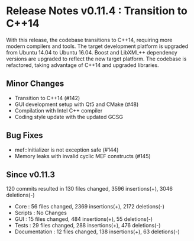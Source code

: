 # Release Notes v0.11.4 : Transition to C++14

With this release, the codebase transitions to C++14,
requiring more modern compilers and tools.
The target development platform is upgraded from Ubuntu 14.04 to Ubuntu 16.04.
Boost and LibXML++ dependency versions are upgraded to reflect the new target platform.
The codebase is refactored, taking advantage of C++14 and upgraded libraries.


## Minor Changes

- Transition to C++14 (#142)
- GUI development setup with Qt5 and CMake (#48)
- Compilation with Intel C++ compiler
- Coding style update with the updated GCSG


## Bug Fixes

- mef::Initializer is not exception safe (#144)
- Memory leaks with invalid cyclic MEF constructs (#145)


## Since v0.11.3

120 commits resulted in 130 files changed, 3596 insertions(+), 3046 deletions(-)

- Core : 56 files changed, 2369 insertions(+), 2172 deletions(-)
- Scripts : No Changes
- GUI : 15 files changed, 484 insertions(+), 55 deletions(-)
- Tests : 29 files changed, 288 insertions(+), 476 deletions(-)
- Documentation : 12 files changed, 138 insertions(+), 63 deletions(-)
